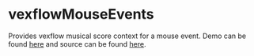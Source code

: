 # vexflowMouseEvents

Provides vexflow musical score context for a mouse event.  Demo can be found [here](https://gdicristofaro.github.io/vexFlowMouseEvents/) and source can be found [here](module/src/index.ts).

